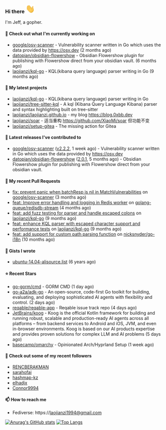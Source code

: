 ### Hi there <img src="https://raw.githubusercontent.com/laojianzi/laojianzi/main/wave.gif" width="30px">

I'm Jeff, a gopher.

#### 👷 Check out what I'm currently working on

- [google/osv-scanner](https://github.com/google/osv-scanner) - Vulnerability scanner written in Go which uses the data provided by https://osv.dev (2 months ago)
- [datopian/obsidian-flowershow](https://github.com/datopian/obsidian-flowershow) - Obsidian Flowershow plugin for publishing with Flowershow direct from your obsidian vault. (6 months ago)
- [laojianzi/kql-go](https://github.com/laojianzi/kql-go) - KQL(kibana query language) parser writing in Go (9 months ago)

#### 🌱 My latest projects

- [laojianzi/kql-go](https://github.com/laojianzi/kql-go) - KQL(kibana query language) parser writing in Go
- [laojianzi/tree-sitter-kql](https://github.com/laojianzi/tree-sitter-kql) - A kql (Kibana Query Language Kibana) parser and syntax highlighting built on tree-sitter
- [laojianzi/laojianzi.github.io](https://github.com/laojianzi/laojianzi.github.io) - my blog https://blog.0xbb.dev
- [laojianzi/soar](https://github.com/laojianzi/soar) - 适当重构 https://github.com/XiaoMi/soar 但功能不变
- [laojianzi/setup-gitea](https://github.com/laojianzi/setup-gitea) - The missing action for Gitea

#### 🔭 Latest releases I've contributed to

- [google/osv-scanner](https://github.com/google/osv-scanner) ([v2.2.2](https://github.com/google/osv-scanner/releases/tag/v2.2.2), 1 week ago) - Vulnerability scanner written in Go which uses the data provided by https://osv.dev
- [datopian/obsidian-flowershow](https://github.com/datopian/obsidian-flowershow) ([2.0.1](https://github.com/datopian/obsidian-flowershow/releases/tag/2.0.1), 5 months ago) - Obsidian Flowershow plugin for publishing with Flowershow direct from your obsidian vault.

#### 🔨 My recent Pull Requests

- [fix: prevent panic when batchResp is nil in MatchVulnerabilities](https://github.com/google/osv-scanner/pull/1922) on [google/osv-scanner](https://github.com/google/osv-scanner) (3 months ago)
- [feat: Improve error handling and logging in Redis worker](https://github.com/golang-queue/redisdb-stream/pull/31) on [golang-queue/redisdb-stream](https://github.com/golang-queue/redisdb-stream) (4 months ago)
- [feat: add fuzz testing for parser and handle escaped colons](https://github.com/laojianzi/kql-go/pull/10) on [laojianzi/kql-go](https://github.com/laojianzi/kql-go) (9 months ago)
- [feat: enhance KQL parser with escaped character support and performance tests](https://github.com/laojianzi/kql-go/pull/8) on [laojianzi/kql-go](https://github.com/laojianzi/kql-go) (9 months ago)
- [feat: add support for custom path parsing function](https://github.com/nicksnyder/go-i18n/pull/346) on [nicksnyder/go-i18n](https://github.com/nicksnyder/go-i18n) (10 months ago)

#### 📓 Gists I wrote

- [ubuntu-14.04-alisource.list](https://gist.github.com/07e2a6bf71a7457b6bd0526b174e744d) (6 years ago)

#### ⭐ Recent Stars

- [go-gorm/cmd](https://github.com/go-gorm/cmd) - GORM CMD (1 day ago)
- [go-a2a/adk-go](https://github.com/go-a2a/adk-go) - An open-source, code-first Go toolkit for building, evaluating, and deploying sophisticated AI agents with flexibility and control. (2 days ago)
- [reqable/reqable-app](https://github.com/reqable/reqable-app) - Reqable issue track repo (4 days ago)
- [JetBrains/koog](https://github.com/JetBrains/koog) - Koog is the official Kotlin framework for building and running robust, scalable and production-ready AI agents across all platforms – from backend services to Android and iOS, JVM, and even in-browser environments. Koog is based on our AI products expertise and provides proven solutions for complex LLM and AI problems (5 days ago)
- [basecamp/omarchy](https://github.com/basecamp/omarchy) - Opinionated Arch/Hyprland Setup (1 week ago)

#### 👯 Check out some of my recent followers

- [RENCBERAKMAN](https://github.com/RENCBERAKMAN)
- [sarahofai](https://github.com/sarahofai)
- [hashmap-kz](https://github.com/hashmap-kz)
- [elhadjx](https://github.com/elhadjx)
- [Connor9994](https://github.com/Connor9994)

#### 📫 How to reach me

- Fediverse: https://laojianzi1994@gmail.com


[![Anurag's GitHub stats](https://github-readme-stats.vercel.app/api?username=laojianzi&count_private=true&show_icons=true&theme=vue-dark&include_all_commits=true)](https://github.com/laojianzi/laojianzi)
[![Top Langs](https://github-readme-stats.vercel.app/api/top-langs/?username=laojianzi&theme=vue-dark)](https://github.com/laojianzi/laojianzi)
